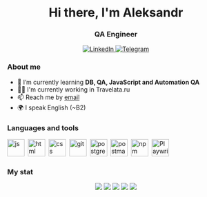 <div id="header" align="center">
	<h1>Hi there, I'm Aleksandr</h1>
	<h3>QA Engineer</h3>
</div>

<div id="socials" align="center">
	<a href="https://www.linkedin.com/in/aleksandr-piletskii-669ab8243/">
		<img src="https://img.shields.io/badge/LinkedIn-blue?style=for-the-badge&logo=linkedin&logoColor=white" alt="LinkedIn"/>
	</a>
	<a href="https://t.me/aleksandrpiletskii">
		<img src="https://img.shields.io/badge/Telegram-blue?style=for-the-badge&logo=telegram&logoColor=white" alt="Telegram"/>
	</a>
</div>

### About me
- 🌱 I’m currently learning **DB, QA, JavaScript and Automation QA**
- :man_technologist: I'm currently working in Travelata.ru
- 📫 Reach me by [email](mailto:aleksandrpiletskii@gmail.com)
- 🌍 I speak English (~B2)

### Languages and tools
<img src="https://cdn.jsdelivr.net/gh/devicons/devicon/icons/javascript/javascript-original.svg" title="js" width="40" height="40"/>&nbsp;
<img src="https://cdn.jsdelivr.net/gh/devicons/devicon/icons/html5/html5-original.svg" title="html" width="40" height="40"/>&nbsp;
<img src="https://cdn.jsdelivr.net/gh/devicons/devicon/icons/css3/css3-original.svg" title="css" width="40" height="40"/>&nbsp;
<img src="https://cdn.jsdelivr.net/gh/devicons/devicon/icons/git/git-plain.svg" title="git" width="40" height="40"/>&nbsp;
<img src="https://cdn.jsdelivr.net/gh/devicons/devicon@latest/icons/postgresql/postgresql-original.svg" title="postgres" width="40" height="40"/>&nbsp;
<img src="https://cdn.jsdelivr.net/gh/devicons/devicon@latest/icons/postman/postman-original.svg" title="postman" width="40" height="40"/>&nbsp;
<img src="https://cdn.jsdelivr.net/gh/devicons/devicon@latest/icons/npm/npm-original-wordmark.svg" title="npm" width="40" height="40"/>&nbsp;
<img src="https://cdn.jsdelivr.net/gh/devicons/devicon@latest/icons/playwright/playwright-original.svg" title="Playwright" width="40" height="40"/>&nbsp;
          
          
          
          

### My stat
<div id="stat" align="center">
	<img src="https://github-profile-summary-cards.vercel.app/api/cards/profile-details?username=aleksandrpiletskii&theme=github_dark"/>
	<img src="https://github-profile-summary-cards.vercel.app/api/cards/most-commit-language?username=aleksandrpiletskii&theme=github_dark"/>
	<img src="https://github-profile-summary-cards.vercel.app/api/cards/stats?username=aleksandrpiletskii&theme=github_dark"/>
	<img src="http://github-profile-summary-cards.vercel.app/api/cards/repos-per-language?username=aleksandrpiletskii&theme=github_dark"/>
	<img src="http://github-profile-summary-cards.vercel.app/api/cards/productive-time?username=aleksandrpiletskii&theme=github_dark&utcOffset=8"/>
</div>
